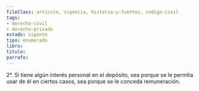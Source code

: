 ```yaml
---
fileClass: articulo, vigencia, historia-y-fuentes, codigo-civil
tags:
- derecho-civil
- derecho-privado
estado: vigente
tipo: enumerado
libro:
titulo:
parrafo:
---
```

2°. Si tiene algún interés personal en el depósito, sea porque se le permita usar de él en ciertos casos, sea porque se le conceda remuneración.
